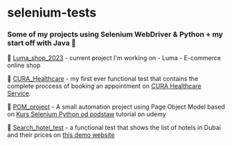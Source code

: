 # selenium-tests

### Some of my projects using Selenium WebDriver & Python + my start off with Java :eyes:

:small_orange_diamond: [Luma_shop_2023](https://github.com/koliwia/selenium-tests/tree/main/Luma_shop_2023) - current project I'm working on - Luma - E-commerce online shop 

:small_orange_diamond: [CURA_Healthcare](https://github.com/koliwia/selenium-tests/tree/main/CURA_Healthcare) - my first ever functional test that contains the complete proccess of booking an appointment on [CURA Healthcare Service](https://katalon-demo-cura.herokuapp.com/).

:small_orange_diamond: [POM_project](https://github.com/koliwia/selenium-tests/tree/main/POM_project) - A small automation project using Page Object Model based on [Kurs Selenium Python od podstaw](https://www.udemy.com/course/kurs-selenium-python/) tutorial on udemy

:small_orange_diamond: [Search_hotel_test](https://github.com/koliwia/selenium-tests/tree/main/Search_hotel_test) - a functional test that shows the list of hotels in Dubai and their prices on [this demo website](http://www.kurs-selenium.pl/demo/)
